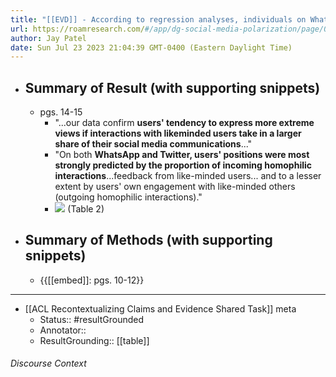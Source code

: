 ```yaml
---
title: "[[EVD]] - According to regression analyses, individuals on WhatsApp and Twitter became more embedded in homophilic interaction networks than Facebook users. - [[@yarchiPoliticalPolarizationDigital2020]]"
url: https://roamresearch.com/#/app/dg-social-media-polarization/page/00d1hdyKn
author: Jay Patel
date: Sun Jul 23 2023 21:04:39 GMT-0400 (Eastern Daylight Time)
---
```


- ## Summary of Result (with supporting snippets)
    - pgs. 14-15
        - "...our data confirm **users' tendency to express more extreme views if interactions with likeminded users take in a larger share of their social media communications**..."
        - "On both **WhatsApp and Twitter, users' positions were most strongly predicted by the proportion of incoming homophilic interactions**...feedback from like-minded users... and to a lesser extent by users' own engagement with like-minded others (outgoing homophilic interactions)."
        - ![](https://firebasestorage.googleapis.com/v0/b/firescript-577a2.appspot.com/o/imgs%2Fapp%2Fdg-social-media-polarization%2FpiXCBoWq4T.05.07.png?alt=media&token=f435ce16-f607-4d9b-b0d8-bb7c63ccab2d) (Table 2)
- ## Summary of Methods (with supporting snippets)
    - {{[[embed]]: pgs. 10-12}}
- ---
- [[ACL Recontextualizing Claims and Evidence Shared Task]] meta
    - Status:: #resultGrounded
    - Annotator::
    - ResultGrounding:: [[table]]

###### Discourse Context


